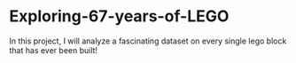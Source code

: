 # Exploring-67-years-of-LEGO

In this project, I will analyze a fascinating dataset on every single lego block that has ever been built!
